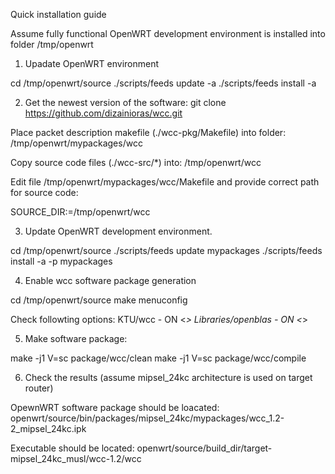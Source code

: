 Quick installation guide

Assume fully functional OpenWRT development environment is installed into folder
/tmp/openwrt

1. Upadate OpenWRT environment

cd /tmp/openwrt/source
./scripts/feeds update -a
./scripts/feeds install -a

2. Get the newest version of the software:
git clone https://github.com/dizainioras/wcc.git

Place packet description makefile (./wcc-pkg/Makefile) into folder: /tmp/openwrt/mypackages/wcc

Copy source code files (./wcc-src/*) into: /tmp/openwrt/wcc

Edit file /tmp/openwrt/mypackages/wcc/Makefile
and provide correct path for source code:

SOURCE_DIR:=/tmp/openwrt/wcc

3. Update OpenWRT development environment.

cd /tmp/openwrt/source
./scripts/feeds update mypackages
./scripts/feeds install -a -p mypackages

4. Enable wcc software package generation

cd /tmp/openwrt/source
make menuconfig

Check followting options:
KTU/wcc - ON <*>
Libraries/openblas - ON <*>

5. Make software package:

make -j1 V=sc package/wcc/clean
make -j1 V=sc package/wcc/compile

6. Check the results (assume mipsel_24kc architecture is used on target router)

OpewnWRT software package should be loacated:
openwrt/source/bin/packages/mipsel_24kc/mypackages/wcc_1.2-2_mipsel_24kc.ipk

Executable should be located:
openwrt/source/build_dir/target-mipsel_24kc_musl/wcc-1.2/wcc 


